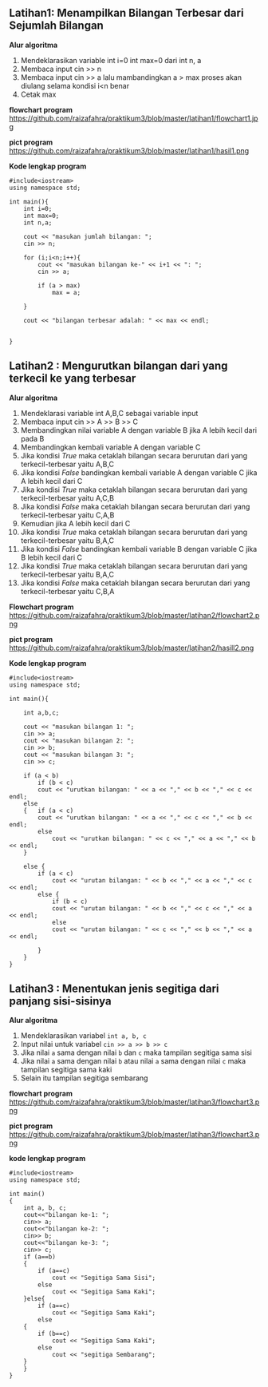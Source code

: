 ## Latihan1: Menampilkan Bilangan Terbesar dari Sejumlah Bilangan

**Alur algoritma**
1. Mendeklarasikan variable int i=0 int max=0 dari int n, a
2. Membaca input cin >> n
3. Membaca input cin >> a lalu mambandingkan a > max proses akan diulang selama kondisi i<n benar
4. Cetak max

**flowchart program**
https://github.com/raizafahra/praktikum3/blob/master/latihan1/flowchart1.jpg

**pict program**
https://github.com/raizafahra/praktikum3/blob/master/latihan1/hasil1.png

**Kode lengkap program**
```
#include<iostream>
using namespace std;

int main(){
    int i=0;
    int max=0;
    int n,a;

    cout << "masukan jumlah bilangan: ";
    cin >> n;

    for (i;i<n;i++){
        cout << "masukan bilangan ke-" << i+1 << ": ";
        cin >> a;

        if (a > max)
            max = a;

    }

    cout << "bilangan terbesar adalah: " << max << endl;


}
```

## Latihan2 : Mengurutkan bilangan dari yang terkecil ke yang terbesar

**Alur algoritma**
1. Mendeklarasi variable int A,B,C sebagai variable input
2. Membaca input cin >> A >> B >> C
3. Membandingkan nilai variable A dengan variable B jika A lebih kecil dari pada B
4. Membandingkan kembali variable A dengan variable C 
5. Jika kondisi *True* maka cetaklah bilangan secara berurutan dari yang terkecil-terbesar yaitu A,B,C
6. Jika kondisi *False* bandingkan kembali variable A dengan variable C jika A lebih kecil dari C
7. Jika kondisi *True* maka cetaklah bilangan secara berurutan dari yang terkecil-terbesar yaitu A,C,B
8. Jika kondisi *False* maka cetaklah bilangan secara berurutan dari yang terkecil-terbesar yaitu C,A,B
9. Kemudian jika A lebih kecil dari C
10. Jika kondisi *True* maka cetaklah bilangan secara berurutan dari yang terkecil-terbesar yaitu B,A,C
11. Jika kondisi *False* bandingkan kembali variable B dengan variable C jika B lebih kecil dari C
12. Jika kondisi *True* maka cetaklah bilangan secara berurutan dari yang terkecil-terbesar yaitu B,A,C
13. Jika kondisi *False* maka cetaklah bilangan secara berurutan dari yang terkecil-terbesar yaitu C,B,A

**Flowchart program**
https://github.com/raizafahra/praktikum3/blob/master/latihan2/flowchart2.png

**pict program**
https://github.com/raizafahra/praktikum3/blob/master/latihan2/hasill2.png

**Kode lengkap program**
```
#include<iostream>
using namespace std;

int main(){

    int a,b,c;

    cout << "masukan bilangan 1: ";
    cin >> a;
    cout << "masukan bilangan 2: ";
    cin >> b;
    cout << "masukan bilangan 3: ";
    cin >> c;

    if (a < b)
        if (b < c)
        cout << "urutkan bilangan: " << a << "," << b << "," << c << endl;
    else
    {   if (a < c)
        cout << "urutkan bilangan: " << a << "," << c << "," << b << endl;
        else
            cout << "urutkan bilangan: " << c << "," << a << "," << b << endl;
    }

    else {
        if (a < c)
            cout << "urutan bilangan: " << b << "," << a << "," << c << endl;
        else {
            if (b < c)
            cout << "urutan bilangan: " << b << "," << c << "," << a << endl;
            else
            cout << "urutan bilangan: " << c << "," << b << "," << a << endl;

        }
    }
}
```

## Latihan3 : Menentukan jenis segitiga dari panjang sisi-sisinya

**Alur algoritma**
1. Mendeklarasikan variabel `int a, b, c`
2. Input nilai untuk variabel `cin >> a >> b >> c`
3. Jika nilai `a` sama dengan nilai `b` dan `c` maka tampilan segitiga sama sisi
4. Jika nilai `a` sama dengan nilai `b` atau nilai `a` sama dengan nilai `c` maka tampilan segitiga sama kaki
5. Selain itu tampilan segitiga sembarang

**flowchart program**
https://github.com/raizafahra/praktikum3/blob/master/latihan3/flowchart3.png

**pict program**
https://github.com/raizafahra/praktikum3/blob/master/latihan3/flowchart3.png

**kode lengkap program**
```
#include<iostream>
using namespace std;

int main()
{
    int a, b, c;
    cout<<"bilangan ke-1: ";
    cin>> a;
    cout<<"bilangan ke-2: ";
    cin>> b;
    cout<<"bilangan ke-3: ";
    cin>> c;
    if (a==b)
    {
        if (a==c)
            cout << "Segitiga Sama Sisi";
        else
            cout << "Segitiga Sama Kaki";
    }else{
        if (a==c)
            cout << "Segitiga Sama Kaki";
        else
    {
        if (b==c)
            cout << "Segitiga Sama Kaki";
        else
            cout << "segitiga Sembarang";
    }
    }
}
```